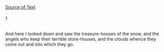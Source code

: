 [Source of Text](https://github.com/scrollmapper/bible_databases_deuterocanonical)

###### 1
And here I looked down and saw the treasure-houses of the snow, and the angels who keep their terrible store-houses, and the clouds whence they come out and into which they go.
